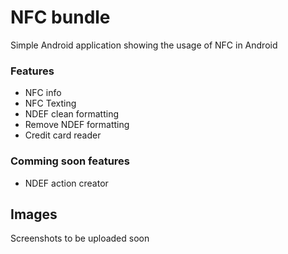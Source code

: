 # NFC bundle
Simple Android application showing the usage of NFC in Android

### Features
- NFC info
- NFC Texting
- NDEF clean formatting
- Remove NDEF formatting
- Credit card reader

### Comming soon features
- NDEF action creator

## Images
Screenshots to be uploaded soon
